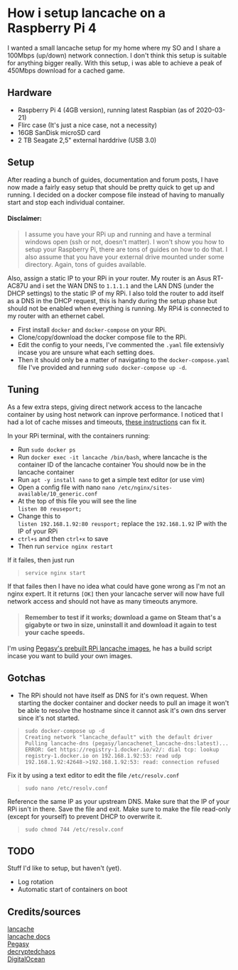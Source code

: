 # How i setup lancache on a Raspberry Pi 4

I wanted a small lancache setup for my home where my SO and I share a 100Mbps (up/down) network connection. I don't think this setup is suitable for anything bigger really. With this setup, i was able to achieve a peak of 450Mbps download for a cached game.

## Hardware
* Raspberry Pi 4 (4GB version), running latest Raspbian (as of 2020-03-21)
* Flirc case (It's just a nice case, not a necessity)
* 16GB SanDisk microSD card
* 2 TB Seagate 2,5" external harddrive (USB 3.0)

## Setup
After reading a bunch of guides, documentation and forum posts, I have now made a fairly easy setup that should be pretty quick to get up and running. I decided on a docker compose file instead of having to manually start and stop each individual container.

#### Disclaimer:
> I assume you have your RPi up and running and have a terminal windows open (ssh or not, doesn't matter). I won't show you how to setup your Raspberry Pi, there are tons of guides on how to do that. I also assume that you have your external drive mounted under some directory. Again, tons of guides available.

Also, assign a static IP to your RPi in your router. My router is an Asus RT-AC87U and i set the WAN DNS to `1.1.1.1` and the LAN DNS (under the DHCP settings) to the static IP of my RPi. I also told the router to add itself as a DNS in the DHCP request, this is handy during the setup phase but should not be enabled when everything is running. My RPi4 is connected to my router with an ethernet cabel.

* First install `docker` and `docker-compose` on your RPi.
* Clone/copy/download the docker compose file to the RPi.
* Edit the config to your needs, I've commented the `.yaml` file extensivly incase you are unsure what each setting does.
* Then it should only be a matter of navigating to the `docker-compose.yaml` file I've provided and running `sudo docker-compose up -d`.

## Tuning
As a few extra steps, giving direct network access to the lancache container by using host network can inprove performance. I noticed that I had a lot of cache misses and timeouts, [these instructions](https://github.com/lancachenet/monolithic/issues/80#issuecomment-566738358) can fix it.

In your RPi terminal, with the containers running:
* Run `sudo docker ps`
* Run `docker exec -it lancache /bin/bash`, where lancache is the container ID of the lancache container
You should now be in the lancache container
* Run `apt -y install nano` to get a simple text editor (or use vim)
* Open a config file with nano `nano /etc/nginx/sites-available/10_generic.conf`
* At the top of this file you will see the line</br>
`listen 80 reuseport;`</br>
* Change this to</br>
`listen 192.168.1.92:80 reusport;` replace the `192.168.1.92` IP with the IP of your RPi
* `ctrl+s` and then `ctrl+x` to save
* Then run `service nginx restart`</br>

If it failes, then just run 
> `service nginx start`</br>

If that failes then I have no idea what could have gone wrong as I'm not an nginx expert.
It it returns `[OK]` then your lancache server will now have full network access and should not have as many timeouts anymore.

> #### Remember to test if it works; download a game on Steam that's a gigabyte or two in size, uninstall it and download it again to test your cache speeds.

I'm using [Pegasy's prebuilt RPi lancache images](https://github.com/pegasy/lancachenet_rpi), he has a build script incase you want to build your own images.

## Gotchas

* The RPi should not have itself as DNS for it's own request. When starting the docker container and docker needs to pull an image it won't be able to resolve the hostname since it cannot ask it's own dns server since it's not started.

> `sudo docker-compose up -d`</br>
> `Creating network "lancache_default" with the default driver`</br>
> `Pulling lancache-dns (pegasy/lancachenet_lancache-dns:latest)...`</br>
> `ERROR: Get https://registry-1.docker.io/v2/: dial tcp: lookup registry-1.docker.io on 192.168.1.92:53: read udp 192.168.1.92:42648->192.168.1.92:53: read: connection refused`</br>

Fix it by using a text editor to edit the file `/etc/resolv.conf`
> `sudo nano /etc/resolv.conf`</br>

Reference the same IP as your upstream DNS. Make sure that the IP of your RPi isn't in there. Save the file and exit.
Make sure to make the file read-only (except for yourself) to prevent DHCP to overwrite it.
> `sudo chmod 744 /etc/resolv.conf`</br>


## TODO
Stuff I'd like to setup, but haven't (yet).

* Log rotation
* Automatic start of containers on boot

## Credits/sources
[lancache](https://github.com/lancachenet/monolithic)</br>
[lancache docs](http://lancache.net/docs/containers/monolithic/variables/)</br>
[Pegasy](https://github.com/pegasy/lancachenet_rpi)</br>
[decryptedchaos](https://github.com/lancachenet/monolithic/issues/80#issuecomment-566738358)</br>
[DigitalOcean](https://www.digitalocean.com/community/tutorials/how-to-optimize-nginx-configuration)</br>
